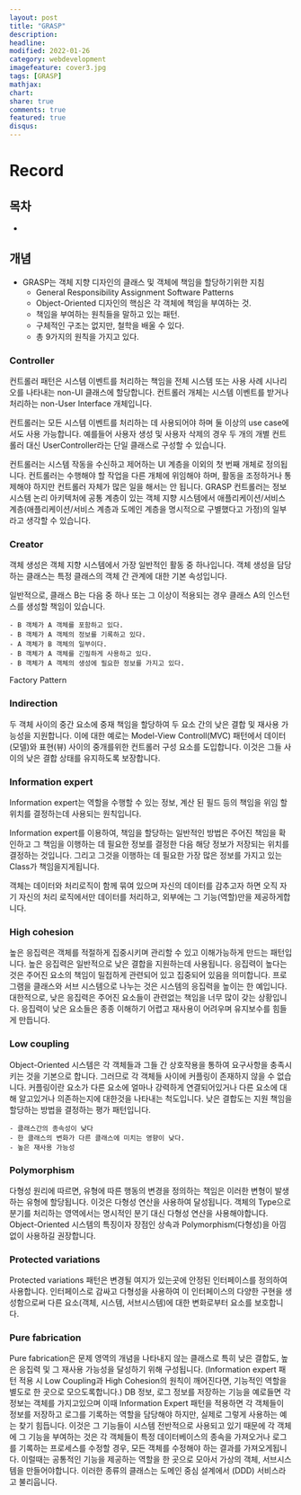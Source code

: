 ```yaml
---
layout: post
title: "GRASP"
description: 
headline: 
modified: 2022-01-26
category: webdevelopment
imagefeature: cover3.jpg
tags: [GRASP]
mathjax: 
chart: 
share: true
comments: true
featured: true
disqus:
---
```


# Record

## 목차
- [](#)

## 개념
- GRASP는 객체 지향 디자인의 클래스 및 객체에 책임을 할당하기위한 지침
    - General Responsibility Assignment Software Patterns
    - Object-Oriented 디자인의 핵심은 각 객체에 책임을 부여하는 것.
    - 책임을 부여하는 원칙들을 말하고 있는 패턴.
    - 구체적인 구조는 없지만, 철학을 배울 수 있다.
    - 총 9가지의 원칙을 가지고 있다.

### Controller
컨트롤러 패턴은 시스템 이벤트를 처리하는 책임을 전체 시스템 또는 사용 사례 시나리오를 나타내는 non-UI 클래스에 할당합니다. 컨트롤러 개체는 시스템 이벤트를 받거나 처리하는 non-User Interface 개체입니다.

컨트롤러는 모든 시스템 이벤트를 처리하는 데 사용되어야 하며 둘 이상의 use case에서도 사용 가능합니다. 예를들어 사용자 생성 및 사용자 삭제의 경우 두 개의 개별 컨트롤러 대신 UserController라는 단일 클래스로 구성할 수 있습니다.

컨트롤러는 시스템 작동을 수신하고 제어하는 UI 계층을 이외의 첫 번째 개체로 정의됩니다. 컨트롤러는 수행해야 할 작업을 다른 개체에 위임해야 하며, 활동을 조정하거나 통제해야 하지만 컨트롤러 자체가 많은 일을 해서는 안 됩니다. GRASP 컨트롤러는 정보 시스템 논리 아키텍처에 공통 계층이 있는 객체 지향 시스템에서 애플리케이션/서비스 계층(애플리케이션/서비스 계층과 도메인 계층을 명시적으로 구별했다고 가정)의 일부라고 생각할 수 있습니다.

### Creator
객체 생성은 객체 지향 시스템에서 가장 일반적인 활동 중 하나입니다. 객체 생성을 담당하는 클래스는 특정 클래스의 객체 간 관계에 대한 기본 속성입니다.

일반적으로, 클래스 B는 다음 중 하나 또는 그 이상이 적용되는 경우 클래스 A의 인스턴스를 생성할 책임이 있습니다.

    - B 객체가 A 객체를 포함하고 있다.
    - B 객체가 A 객체의 정보를 기록하고 있다.
    - A 객체가 B 객체의 일부이다.
    - B 객체가 A 객체를 긴밀하게 사용하고 있다.
    - B 객체가 A 객체의 생성에 필요한 정보를 가지고 있다.

Factory Pattern

### Indirection
두 객체 사이의 중간 요소에 중재 책임을 할당하여 두 요소 간의 낮은 결합 및 재사용 가능성을 지원합니다. 이에 대한 예로는 Model-View Controll(MVC) 패턴에서 데이터(모델)와 표현(뷰) 사이의 중개를위한 컨트롤러 구성 요소를 도입합니다. 이것은 그들 사이의 낮은 결합 상태를 유지하도록 보장합니다.

### Information expert
Information expert는 역할을 수행할 수 있는 정보, 계산 된 필드 등의 책임을 위임 할 위치를 결정하는데 사용되는 원칙입니다.

Information expert를 이용하여, 책임을 할당하는 일반적인 방법은 주어진 책임을 확인하고 그 책임을 이행하는 데 필요한 정보를 결정한 다음 해당 정보가 저장되는 위치를 결정하는 것입니다.
그리고 그것을 이행하는 데 필요한 가장 많은 정보를 가지고 있는 Class가 책임을지게됩니다.

객체는 데이터와 처리로직이 함께 묶여 있으며 자신의 데이터를 감추고자 하면 오직 자기 자신의 처리 로직에서만 데이터를 처리하고, 외부에는 그 기능(역할)만을 제공하게합니다.

### High cohesion
높은 응집력은 객체를 적절하게 집중시키며 관리할 수 있고 이해가능하게 만드는 패턴입니다.
높은 응집력은 일반적으로 낮은 결합을 지원하는데 사용됩니다. 응집력이 높다는것은 주어진 요소의 책임이 밀접하게 관련되어 있고 집중되어 있음을 의미합니다. 프로그램을 클래스와 서브 시스템으로 나누는 것은 시스템의 응집력을 높이는 한 예입니다. 대한적으로, 낮은 응집력은 주어진 요소들이 관련없는 책임을 너무 많이 갖는 상황입니다. 응집력이 낮은 요소들은 종종 이해하기 어렵고 재사용이 어려우며 유지보수를 힘들게 만듭니다.

### Low coupling
Object-Oriented 시스템은 각 객체들과 그들 간 상호작용을 통하여 요구사항을 충족시키는 것을 기본으로 합니다. 그러므로 각 객체들 사이에 커플링이 존재하지 않을 수 없습니다.
커플링이란 요소가 다른 요소에 얼마나 강력하게 연결되어있거나 다른 요소에 대해 알고있거나 의존하는지에 대한것을 나타내는 척도입니다. 낮은 결합도는 지원 책임을 할당하는 방법을 결정하는 평가 패턴입니다.

    - 클래스간의 종속성이 낮다
    - 한 클래스의 변화가 다른 클래스에 미치는 영향이 낮다.
    - 높은 재사용 가능성

### Polymorphism
다형성 원리에 따르면, 유형에 따른 행동의 변경을 정의하는 책임은 이러한 변형이 발생하는 유형에 할당됩니다. 이것은 다형성 연산을 사용하여 달성됩니다. 객체의 Type으로 분기를 처리하는 영역에서는 명시적인 분기 대신 다형성 연산을 사용해야합니다. Object-Oriented 시스템의 특징이자 장점인 상속과 Polymorphism(다형성)을 아낌없이 사용하길 권장합니다.

### Protected variations
Protected variations 패턴은 변경될 여지가 있는곳에 안정된 인터페이스를 정의하여 사용합니다. 인터페이스로 감싸고 다형성을 사용하여 이 인터페이스의 다양한 구현을 생성함으로써 다른 요소(객체, 시스템, 서브시스템)에 대한 변화로부터 요소를 보호합니다.

### Pure fabrication
Pure fabrication은 문제 영역의 개념을 나타내지 않는 클래스로 특히 낮은 결합도, 높은 응집력 및 그 재사용 가능성을 달성하기 위해 구성됩니다. (Information expert 패턴 적용 시 Low Coupling과 High Cohesion의 원칙이 깨어진다면, 기능적인 역할을 별도로 한 곳으로 모으도록합니다.)
DB 정보, 로그 정보를 저장하는 기능을 예로들면 각 정보는 객체를 가지고있으며 이때 Information Expert 패턴을 적용하면 각 객체들이 정보를 저장하고 로그를 기록하는 역할을 담당해야 하지만, 실제로 그렇게 사용하는 예는 찾기 힘듭니다.
이것은 그 기능들이 시스템 전반적으로 사용되고 있기 때문에 각 객체에 그 기능을 부여하는 것은 각 객체들이 특정 데이터베이스의 종속을 가져오거나 로그를 기록하는 프로세스를 수정할 경우, 모든 객체를 수정해야 하는 결과를 가져오게됩니다.
이럴때는 공통적인 기능을 제공하는 역할을 한 곳으로 모아서 가상의 객체, 서브시스템을 만들어야합니다.
이러한 종류의 클래스는 도메인 중심 설계에서 (DDD) 서비스라고 불리웁니다.